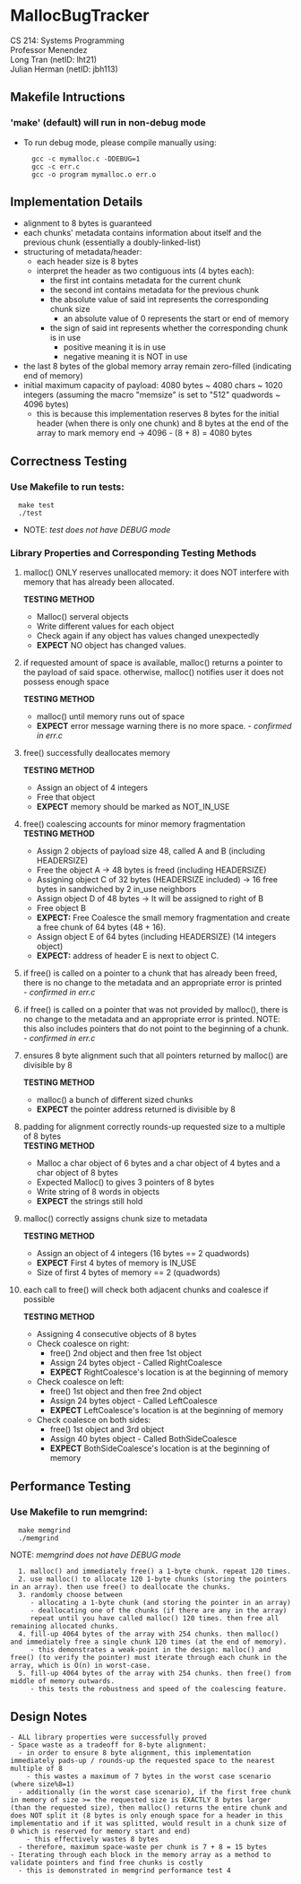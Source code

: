 # MallocBugTracker
CS 214: Systems Programming  
Professor Menendez  
Long Tran (netID: lht21)  
Julian Herman (netID: jbh113)  



## Makefile Intructions
  ### 'make' (default) will run in non-debug mode
  - To run debug mode, please compile manually using:
      ```
        gcc -c mymalloc.c -DDEBUG=1
        gcc -c err.c
        gcc -o program mymalloc.o err.o
      ```



## Implementation Details

- alignment to 8 bytes is guaranteed
- each chunks' metadata contains information about itself and the previous chunk (essentially a doubly-linked-list)
- structuring of metadata/header:
  - each header size is 8 bytes
  - interpret the header as two contiguous ints (4 bytes each):
    - the first int contains metadata for the current chunk
    - the second int contains metadata for the previous chunk
    - the absolute value of said int represents the corresponding chunk size
      - an absolute value of 0 represents the start or end of memory
    - the sign of said int represents whether the corresponding chunk is in use
      - positive meaning it is in use
      - negative meaning it is NOT in use
- the last 8 bytes of the global memory array remain zero-filled (indicating end of memory)
- initial maximum capacity of payload: 4080 bytes ~ 4080 chars ~ 1020 integers (assuming the macro "memsize" is set to "512" quadwords ~ 4096 bytes)
    - this is because this implementation reserves 8 bytes for the initial header (when there is only one chunk) and 8 bytes at the end of the array to mark memory end -> 4096 - (8 + 8) = 4080 bytes



## Correctness Testing
  ### Use Makefile to run tests:
  ```
    make test
    ./test
  ```
  - NOTE: *test does not have DEBUG mode*

  ### Library Properties and Corresponding Testing Methods
  1. malloc() ONLY reserves unallocated memory: it does NOT interfere with memory that has already been allocated.  

	  **TESTING METHOD**

        - Malloc() serveral objects
        - Write different values for each object
        - Check again if any object has values changed unexpectedly
        - **EXPECT** NO object has changed values.

  2. if requested amount of space is available, malloc() returns a pointer to the payload of said space. otherwise, malloc() notifies user it does not possess enough space  

      **TESTING METHOD**
        - malloc() until memory runs out of space
        - **EXPECT** error message warning there is no more space.
	- *confirmed in err.c*

  3. free() successfully deallocates memory  

	  **TESTING METHOD**
        - Assign an object of 4 integers
        - Free that object
        - **EXPECT** memory should be marked as NOT_IN_USE

  4. free() coalescing accounts for minor memory fragmentation  
  	**TESTING METHOD**
        - Assign 2 objects of payload size 48, called A and B (including HEADERSIZE) 
        - Free the object A -> 48 bytes is freed (including HEADERSIZE)
        - Assigning object C of 32 bytes (HEADERSIZE included) -> 16 free bytes in sandwiched by 2 in_use neighbors
        - Assign object D of 48 bytes -> It will be assigned to right of B
        - Free object B 
        - **EXPECT:** Free Coalesce the small memory fragmentation and create a free chunk of 64 bytes (48 + 16).
        - Assign object E of 64 bytes (including HEADERSIZE) (14 integers object)
        - **EXPECT:** address of header E is next to object C.

  5. if free() is called on a pointer to a chunk that has already been freed, there is no change to the metadata and an appropriate error is printed  
  	- *confirmed in err.c*

  6. if free() is called on a pointer that was not provided by malloc(), there is no change to the metadata and an appropriate error is printed. NOTE: this also includes pointers that do not point to the beginning of a chunk.  
	- *confirmed in err.c*

  7. ensures 8 byte alignment such that all pointers returned by malloc() are divisible by 8  


	  **TESTING METHOD**
       - malloc() a bunch of different sized chunks
       - **EXPECT** the pointer address returned is divisible by 8
  	
  8. padding for alignment correctly rounds-up requested size to a multiple of 8 bytes  
  	**TESTING METHOD**
        - Malloc a char object of 6 bytes and a char object of 4 bytes and a char object of 8 bytes
        - Expected Malloc() to gives 3 pointers of 8 bytes
        - Write string of 8 words in objects
        - **EXPECT** the strings still hold

  9.  malloc() correctly assigns chunk size to metadata  

      **TESTING METHOD**
        - Assign an object of 4 integers (16 bytes == 2 quadwords)  
        - **EXPECT** First 4 bytes of memory is IN_USE
        - Size of first 4 bytes of memory == 2 (quadwords)

  10. each call to free() will check both adjacent chunks and coalesce if possible  

  	  **TESTING METHOD**  
        - Assigning 4 consecutive objects of 8 bytes
        - Check coalesce on right:
          - free() 2nd object and then free 1st object
          - Assign 24 bytes object - Called RightCoalesce
          - **EXPECT** RightCoalesce's location is at the beginning of memory
        - Check coalesce on left:
          - free() 1st object and then free 2nd object
          - Assign 24 bytes object - Called LeftCoalesce
          - **EXPECT** LeftCoalesce's location is at the beginning of memory 
        - Check coalesce on both sides:
          - free() 1st object and 3rd object
          - Assign 40 bytes object - Called BothSideCoalesce
          - **EXPECT** BothSideCoalesce's location is at the beginning of memory  



## Performance Testing  
  ### Use Makefile to run memgrind:
  ```
    make memgrind
    ./memgrind
  ```
  NOTE: *memgrind does not have DEBUG mode*


      1. malloc() and immediately free() a 1-byte chunk. repeat 120 times.
      2. use malloc() to allocate 120 1-byte chunks (storing the pointers in an array). then use free() to deallocate the chunks. 
      3. randomly choose between
         - allocating a 1-byte chunk (and storing the pointer in an array)
         - deallocating one of the chunks (if there are any in the array) 
         repeat until you have called malloc() 120 times. then free all remaining allocated chunks.
      4. fill-up 4064 bytes of the array with 254 chunks. then malloc() and immediately free a single chunk 120 times (at the end of memory).
         - this demonstrates a weak-point in the design: malloc() and free() (to verify the pointer) must iterate through each chunk in the array, which is O(n) in worst-case.
      5. fill-up 4064 bytes of the array with 254 chunks. then free() from middle of memory outwards.
         - this tests the robustness and speed of the coalescing feature.



## Design Notes
    - ALL library properties were successfully proved
    - Space waste as a tradeoff for 8-byte alignment:
      - in order to ensure 8 byte alignment, this implementation immediately pads-up / rounds-up the requested space to the nearest multiple of 8
        - this wastes a maximum of 7 bytes in the worst case scenario (where size%8=1)
      - additionally (in the worst case scenario), if the first free chunk in memory of size >= the requested size is EXACTLY 8 bytes larger (than the requested size), then malloc() returns the entire chunk and does NOT split it (8 bytes is only enough space for a header in this implementatio and if it was splitted, would result in a chunk size of 0 which is reserved for memory start and end)  
        - this effectively wastes 8 bytes
      - therefore, maximum space-waste per chunk is 7 + 8 = 15 bytes
    - Iterating through each block in the memory array as a method to validate pointers and find free chunks is costly
      - this is demonstrated in memgrind performance test 4 
